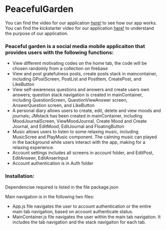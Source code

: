 # PeacefulGarden

You can find the video for our application [here!](https://youtu.be/4bThcfhrXwU) to see how our app works.\
You can find the kickstarter video for our application [here!](https://youtu.be/EtwAMQa-Clk) to understand the purpose of our application.

### Peaceful garden is a social media mobile applicaiton that provides users with the following functions:

* View different motivating codes on the home tab, the code will be chosen randomly from a collection on firebase
* View and post gratefulness posts, create posts stack in maincontainer, including GPostScreen, PostList and PostItem, CreatePost, and LikeButton
* View self-awareness questions and answers and create users own answers; question stack navigation is created in mainContainer, including QuestionScreen, QuestionViewAnswer screen, AnswerQuestion screen, and LikeButton
* A personal diary allows users to create, edit, delete and view moods and journals; JMstack has been created in mainContainer, including MoodJournalScreen, ViewMoodJournal, Create Mood and Create Journal, and EditMood, EditJournal and FloatingButton
* Music allows users to listen to some relaxing music, including MusicScree and PlayMusic component. The calming music can played in the background while users interact with the app, making for a relaxing experience.
* Account settings includes all screens in account folder, and EditPost, EditAnsewr, EditAnserInput
* Account authentication is in Auth folder

### Installation:
Dependencise required is listed in the file package.json

Main navigation is in the following two files:
* App.js file navigates the user to account authentication or the entire main tab navigation, based on account authenticate status.
* MainContainer.js file navigates the user within the main tab navigation. It includes the tab navigation and the stack navigaiton for each tab.
